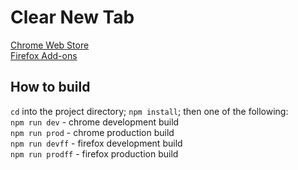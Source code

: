 # Clear New Tab

[Chrome Web Store](https://bit.ly/clear-new-tab)  
[Firefox Add-ons](http://bit.ly/clear-new-tab-firefox)  

## How to build

`cd` into the project directory; `npm install`; then one of the following:  
`npm run dev` - chrome development build  
`npm run prod` - chrome production build  
`npm run devff` - firefox development build  
`npm run prodff` - firefox production build  

